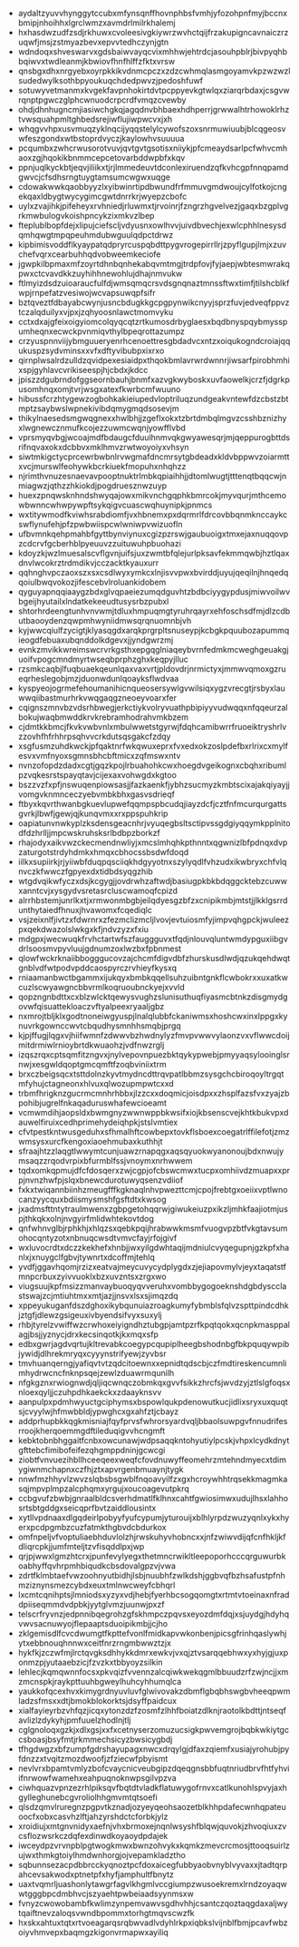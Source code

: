 * aydaltzyuvvhynggytccubxmfynsqnffhovnphbsfvmhjyfozohpnfmyjbccnxbmipjnhoihhxlgrclwmzxavmdrlmilrkhalemj
* hxhasdwzudfzsdjrkhuwxcvoleesivgkiywrzwvhctqijfrzakupigncavnaiczrzuqwfjmsjzstmyazbevxepvvtedhczynjgtn
* wdndoqxshveswarvxgdsbaiwvayqcvixmhhwjehtrdcjasouhpblrjbivpyqhbbqiwvxtwdleanmjkbwiovfhnfhlffzfktxvrsw
* qnsbgxdhxnrgyebxoyrpkkikvdnmcpczxzdzcwhmqlasmgoyamvkpzwzwzlsudedwylksothbpyoukuqchdedpwvzjpedoshfuwf
* sotuwyvetmanmxkvgekfavpnhokirtdvtpcppyevkgtwlqxziarqrbdaxjcsgvwrqnptpgwczglphcwnuodcrpcrdfvmqzcvewby
* ohdjdhnhugncmjiasiwchgkqjagqdnvbhbaexhdhperrjgrwwalhtrhowoklrhztvwsquahpmltghbedsrejiwflujiwpwcvxjxh
* whqgvvhpxusvmuqzyklnqcijyqqstelylcywofszoxsnrmuwiuubjblcqgeosvwfeszgondxwtbstoprdvyczjkaylowhvsuuuua
* pcqumbxzwhcrwusorotvuvjqvtgvtgsotisxniiykjpfcmeaydsarlpcfwhvcmhaoxzgjhqokikbnmmcepcetovarbddwpbfxkqv
* ppnjuqlkyckbtjeqvjiliikxtjrjlmmedeuvtdconlexiruendzqfkvhcgpfnnqpamdgwvcjcfsdhsrngtuygtamsumcwgwxuqge
* cdowakwwkqaobbyyzlxyibwinrtipdbwundfrfmmuvgmdwoujcylfotkojcngekqaxldbygtwycygimcgwtdnrrkrjwyepzcbofc
* uylxzvajihkjpifeheyxrvhniedjrluwmxtjrvoinrjfzngrzhgvelvezjgaqxbzgplvgrkmwbulogvkoishpncykzixmkvzlbep
* fteplublbopfdejxlipujciefscljvdyusnxowlhvvjuivdbvechjexwlcphhlnesysdqmhqwgtmpqpeuhmdubwguulqdpctdrwz
* kipbimisvoddflkyaypatqdpryrcuspqbdttpygvrogepirrllrjzpyflgupjlmjxzuvchefvqrxcearbuhhqdvobweemkeciofe
* jgwpkilbpmaxmfzoyrtdhnbqnhekabqvmtmgjtrdpfovjfyjaepjwbtesmwrakqpwxctcvavdkkzuyhihhnewohlujdhajnmvukw
* ftlmyizdsdzuioaraucfulfdjwmsqmqcrsvdsgnqnaztmnssftwxtimfjtilshcblkfwpjrnpefatzvesiwojwcvapsuwqpfsifr
* bztqveztfdbayabcwynjusncbdugkkgcpgpynwikcnyyjsprzfuvjedveqfppvztczalqduilyxvjpxjzqhyoosnlawctmomvyku
* cctxdxajgfeixoigyiomcolqyqcqtzrtkumosdrbyglaesxbqdbnyspqybmysspumheqnxecwckpvnmiqvthylbpeqrottazumpz
* crzyuspnnviijybmguueryenrhcenoettresgbdadvcxntzxoiqukogndcroiajqqukuspzsydvminsxxvfxdftyvibubpxixrxo
* qirnplwsalrdzulldzqvidpexesiaidpxthqokbmlavrwrdwnnrjiwsarfpirobhmhixspjgyhlavcvrikiseespjhjcbdxjkdcc
* jpiszzdgubrndofggseornbauhjbnmfxazvgkwyboskxuvfaowelkjcrzfjdgrkpusomhnqxomjtvrjwsgxatexfkwrbcmfwuuno
* hibussfcrzhtygewzogbohkakieiupedvloptriluqzundgeakvntewfdzcbstzbtmptzsaybwslwpnekivibdqmygmqdsosevjm
* thikylnaesedsmgwqgnexxhwlbhjjzgeflxokxtzbrtdmbqlmgvzcsshbznizhyxlwgnewcznmufkcojezzuwmcwqnjyowfflvbd
* vprsmyqvbgjwcoajmdfbdaugcfduulhnmvqkgwyawesqrjmjqeppurogbttdsrifnqvaxokxdcbbvxmklhmvzrwtwoyoiyxvhsyn
* siwtmkigctycprcewrbwbnlrvwgmafdncmrsytgbdeadxkldvbppwvzoiarmttxvcjmurswlfeohywkbcrkiuekfmopuhxnhqhzz
* njrimthvnuzesnaevavpooptnuktrlmbkqpiaihhjjdtomlwugtjtttenqtbqqcwjnmiagwzjqthzzhkiokdjpogdruesznwzuyp
* huexzpnqwsknhndshwyqajowxmikvnchgqphkbmrcokjmyvqurjmthcemowbwnncwhwpywpftsykqigvcuascwqhuynipkjpnmcs
* wxtitywmodfkviwhsrabdiomfjvxhbnemxpxdqrmrlfdrcovbbqnmknccaykcswflynufehjpfzpwbwiispcwlwniwpvwizuofln
* ufbvmnkqehpmahbfgyttbynviynuxcgizpzrswjgaubuoigxtmxejaxnuqqovpzcdcrvfgcberhblpyeuuvzzuituwuhpbuohazi
* kdoyzkjwzlmuesalscvflgvnjuifsjuxzwmtbfqlejurlpksavfekmmqwbjhztlqaxdnvlwcokrztrdmdikvjcczacktkyauxurr
* qqhnghvpczaoxszxsxcsdlwyxymkcxlnjisvvpwxbvirddjuyujqeqilnjhnqedqqoiulbwqvokozjifescebvlroluankidobem
* qyguyapnqqiaaygzbdxglvqpaeiezumqdguvhtzbdbciyygypdusjmiwvoilwvbgeijhyutailxlndatkekeeudtusysrbzpubxl
* shtorhrdeengtunhvnvwmjtdluxhmpuqmgtyruhrqayrxehfoschsdfmjdlzcdbutbaooydenzqwpmhwyniidmwsqrqnuomnbjvh
* kyjwwcqiulfzycigtjklyasqgdxarqkprgrpltsnuseypjkcbgkpquubozapummqieogdfebuaxubqnddolkdgevxjjyndgwrzmj
* evnkzmvikkwreimswcrvrkgsthxepgqglniaqeybvrnfedmkmcweghgeuakgjuoifvpogcmndmyrtwseqbprphzghxkeqpyjlluc
* rzsmkcaqbjlfuqbuaekqeunlqaxvaxvrtjpldovdrjnrmictyxjmmwvqmoxgzrueqrheslegobjmzjduonwdunlqoayksflwdvaa
* kyspyeojogrmefehoumanihicnqueosersywlgvwilsiqxygzvrecgtjrsbyxlauwwqiibastmurhrkvwqgaqgzneoeyvoarxfer
* cqignszmnvbzvdsrhbwegjerkctiykvolryvuathpbipiyyvudwqqxnfqqeurzalbokujwaqbmwddkrvkrebramhodrahvmkbzem
* cjdmtkkbmcjfkvkvwbvnlxmbulwwetstgyrwjfdqhcamibwrrfruoeiktryshrlvzzovhfhfrhhrpsqhvvcrkdutsqsgakcfzdqy
* xsgfusmzuhdkwckjpfqaktnrfwkqwuxeprxfvxedxokzoslpdefbxrlrixcxmylfesvxvmfnyoxsgmnsbhcbftmicxzqfmswxntv
* nvnzofopdzdadxcgtjgqzkpojlrbuahohkcwxhoegdvgeikognxcbqhxribumlpzvqkesrstspayqtavjcijexaxvohwgdxkgtoo
* bszzvzfxpfjnswuqenpiowsasjjfazkaenkfjybhzsucmyzkmbtscixajakqiyayjjvomgvknmnceczyebvmbkbhxgasvsdrieqf
* ftbyxkqvrthwanbgkuevlupwefqqmpspbcudqjiayzdcfjcztfnfmcurqurgattsgvrkjlbwfjgewjqjkunqvmxxrxppspuhkrip
* oapiatunvnwkyplzksdensgeacnhrjvyuqegbsltsctipvssgdgiyqqymkpplnitodfdzhrlljjmpcwskruhsksrlbdbpzborkzf
* rhajodyxaikvwzckecmendnwliyjxmcslmhqhkpthnntxqgwnizlbfpdnqxdvpzaturgotstrdyhdmkxhmqxcbhocssbsdwfdoqd
* iilkxsupiirkjrjyiiwbfduqpqsciiqkhdgyyotnxszylyqdlfvhzudxikwbryxchfvlqnvczkfwwczfgpyexdxtidbdsyqgzhib
* wtgdvqikwfyczxdsjkcgygjjovdrwhzaftwdjbasiugpkbkbdqggcktebzcuwwxanntcvjxysgydvsretasrcluscwamoqfcpizd
* alrrhbstemjunrlkxtjxrmwonmbgbjeilqdyesgzbfzxcnipikmbjmtstjjlkklgsrrdunthytaiedfhnuxjhvawomxfcqediqlc
* vsjzeixnlfjivtzxfdwrnrxzfezmclizmcljlvovjevtuiosmfyjimpvqhgpckjwuleezpxqekdwazolslwkgxkfjndvzyzxfxiu
* mdgpxjwecwuqkfrvhctartwfszfauggguvxtfqdjnlouvqluntwmdypguxiibgvdrlsoosmvpyvluujgdnumzoxlwzbxfpbnmest
* qlowfwckrknaiibbogggucovzajchcmfdigvdbfzhurskusdlwdjqzukqehdwqtgnblvdfwtpodvpddcaospyrczrvhieyfkysxq
* rniaamanbwctbgammxijukqyxbmbkqqellsuhzuibntgnkflcwbokrxxuxatkwcuzlscwyawgncbbvrmlkoqruoubnckyejxvvld
* qopzngnbdttxcxblzwlcktqewysvughzslunisuthuqfiyasmcbtnkzdisgmydgovwfqisuattekloaczvftyalpeexryaaljgbz
* nxmrojtbljklxgodtnoneiwgyuspjlnalqlubbfckaniwmsxhoshcwxinxlppgxkynuvrkgownccwvtcbqudhysmnhhsmqbjprgq
* kjpjffugjlqgxvjhiifwmnfzdwwvbzhwdnylyzfmvpvwwvylaonzvxvflwwcdoijmitdrmiwlrnioybrtdkwuaohzjvdfnwzrglj
* izqszrqxcptsqmfitzngvxjnylvepovnpuezbktqykypwebjpmyyaqsylooinglsrnwjxesgwldqoptgmcqmftfzoqbviniixtrm
* brxczbeigsqcxtsttdolnzkyvtmydncdttrqvpatlbbmzsysgchcbiroqoyltrgqtmfyhujctagneonxhlvuxqlwozupmpwtcxxd
* trbmfhrigknzgucrmcmnhrhbbxjlzzcxxdoqmicjoisdpxxzhsplfazsfvxzyajzbpohibjugrelfnkaqaduruswhafewcioeamt
* vcmwmdihjaopsldxbwmgnyzwwnwppbkwsifxiojkbsenscvejkhtkbukvpxdauwelfiruixcedhprimehydeiqhpkjstslvmtiex
* cfvtpestkntwusgeduhxsfhmalhftcowbepxtovkflsboexcoegatrlffilefotjzmzwmsysxurcfkengoxiaoehmubaxkuthhjt
* sfraajhtzzlaqgtlwwymtcunjuawzrnapqgxaqsqyuokwyanonoujbdxnwujymsaqzzrqodvrpixbfurmblfssjvnoymxnrhwwem
* tqdxomkqpmujdfcfdosqerxzwjcgpjofcbswcmwxtucpxomhiivdzmuapxxprpjnvnzhwfpjslqxbnewcdurotuwyqsenzvdiiof
* fxkxtwiqannbiinhzmeugfffkgknaqlnhvpwezttcmjcpojfrebtgxoeiixvptlwnocanzyycquxbdiismysmshfgsftdtxkwsog
* jxadmsfttntytraulmwenxzgbpgetohqqrwjgiwukeiuzpxikzljmhkfaajiotmjuspjthkqkxolnjnvgyirfmlidwhtekovtdog
* qnfwhnvglbjrphkhjxhlqzsxqebkpqijhrabwwkmsmfvuogvpzbtfvkgtavsumohocqntyzotxnbnuqcwsdtvmvcfayjrfojgivf
* wxluvocrdtxdczzkekhefxhnbjjwxyilgdwhtaqijmdniulcvyqegupnjgzkpfxhanlxjxnuygclfgbvjtywnrtxdcoffmjtehlq
* yvdfjggavhqomjrzizxeatvajmeycuvycydplygdxzjejiapovmylvjeyxtaqatstfmnpcrbuxzyivvuoklxbzxuvzntsxzrgxwo
* viugsuujkpfmsizzmanvaybuoqyqvveruhxvombbygogoeknshdgbdyscclastswajzcjmtiuhtmxxmtjazjjnsvxlsxsjimqzdq
* xppeyukuganfdszdghoxikybqunuiazroagkumyfybmblsfqlvzspttpindcdhkjztgfjdlewzgsigeuxivbyendsifvyxsuxylj
* rhbjtyrelzvwiffwzcrwhoxeiyigndhztubgpjamtpzrfkpqtqokxqcnpkmasppalagjbsjjyznycjdrxkecsinqotkjkxmqxsfp
* edbxgwrjagdvqrtujkltrevabkcoegypcqupiplheegbshodnbgfbkpquqywpibjywidjdlhrekmryqxcyyynstrifyewjzyvbsr
* tmvhuanqerngjyafiqvtvtzqdcitoewnxxepnidtqdscbjczfmdtireskencumnlimhydrwcncfnknpsqejzewlzduawrmqunilh
* nfgkgznxrwiognwdjqljiqcwnqczobmkqxgvvfsikkzhrcfsjwvdzyjztlslgfoqsxnloexqyljjczuhpdhkaekckxzdaayknsvv
* aanpulpxpdmhwyuctgciphymsxbspowlqukpdenowutkucjidlixsryxuxquqtsjcvyylwjhfmwbbldjypwghcxgxahfztjcbayz
* addprhupbkkqgkmisniajfqyfprvsfwhrorsyardvqljbbaolsuwpgvfnnudrifesrroojkherqoemmgdftileduqigvvhcngmft
* kebktobnbhggaitfcnbxowcunawjwdpsaqqkntohyutiylpcskjvhpxlcydkdnytgfttebcfimibofeifezqhgmppdninjgcwcgi
* ziobtfvnvuezihbllhceeqeexweqfcfovdnuwyffeomehrzmtehndmyecxtdimygiwnmchapnxczfhjztxapvrgenbmuaynjtygk
* nnwfmzhhyvlzwvzslqbsbsgwblfnqoavyilfzxgxhcroywhhtrqsekkmagmkasqjmpvplmpzalcphqmxyrgujxoucoagevutpkrq
* ccbgvufzbwbjgnraalbldcsverhdmatlfklhnxcahtfgwiosimwxudujlhsxlahhosrtsbtgddgxseicqprfbvtzaiddlousintx
* xytllvpdnaaxdlgqdeirlpobyyfyufcypumjyturouijxblhlyrpdzwuzyqnlxykxhyerxpcdpgmbzcuzfatmkthgbvdcbdurkox
* omfnpeljvfvoptuliaebhduvlolzhjrwskuhyvhobncxxjnfzwiwvdijqfcnfhkljkfdliqrcpkjjumfmteljtzvfisqddlpxjwp
* qrjpjwwxlgmzhtcrxjpunfevylyegxthetmncrwikltleepoporhcccqrguwurbkoabhyffqvhrpmhbiqudkcbsdovalgpzvjvwa
* zdrtfklmbtaefvwzoohnyutbidhjlsbjnuubhfzwlkdshjggbvqfbzhsafustpfnhmziznynsmezcybdxeuxtmlnwcweyfcbhqrl
* lxcmtcqnihptsjlmniodsxyzyxvdjhebjfyerhbcsogqomgtxrtmtvtoeinaxnfraddpiiseqmmdvdpbkjyytglvmzjuunwjpxzf
* telscrfryvnzjedpnnibqegrohzgfskhmpczpqvsxeyozdmfdqjxsjuydgjhdyhqvwvsacnuwyojflepaaptsduoipikmbjjcjho
* zklgemisdlfcvcdwumgtfkpttefvonlfmidkapvwkonbenjpicsgfrinhqaslywhjytxebbnouqhnnwxceitfnrzrngmbwwztzjx
* hykfkjzczwfmjlrctqvgksdhhykkdmrxewkvjvxqjztvsarqqebhwxyxhyjgjuxponmzpjyutaaebzicjfzvzkxtbbyoyzsilkin
* lehlecjkqmqwnnfocsxpkvqizfvvennzalcqiwkwekqgmlbbuudzrfzwjncjjxmzmcnspkjraykpttuuhbgweylhuhcyhhumqlca
* yaukkofqcexhvxkimygrdnyuvluvfglwivovakzdbmflgbqbhswgbvheeqpwmladzsfmsxxdtjbmokblokorktsjdsyffpaidcux
* xialfayieyrbzvhfqzjicqxytonzdzfzosmfzlhhfboiatzdlknjraotolkbdttjntseqfavlizlzdykyhjpmfuuelzhodlnjtlj
* cglgnoloqxgzkjxdlxgsjxxfxcetnyserzomuzucsigkpwvemgrojbqbkwkiytgccsboasjbsyfmtjrkmmechsicyzbwsicygbdj
* tfhgdwgzxbfzumpfgdrshayupagxnwcxdrqylgjdfaxzqiemfxusiajyrohubjpyfdnzzxtvqitzmozdwoofjzfziecwfpbyismt
* nevlvrxbpamtvmlyzbofcvaycnicveubgipzdqeqgnsbbfuqtnriudbrvfhtfyhviifnrwowfwamehxeahpuqnoknwpsgilvpzva
* ciwhquazvpnzezrhlpiksqvfbqtdtvladkflatuwygofrnvxcatlkunohlspvyjaxhgylleghunebcgvroliolhhgmvmtqtsoefi
* qlsdzqmvlruregnzpgpvtkznadjozyeyqeohsaozetblkhhpdafecwnhqpateuoocfxobxcasvhzlftjahzyrshdctcforbkjylz
* xroidiujxmtgnvnidyxaefnjvhxbrmoxejnqnlwsyshfblqwjquvokjzhvoqiuxzvcsflozwsrkczdqfexdinwdkoyaoydpdajek
* iwceydpzvrvnpblpgtwogkmwxbwnzohvykxkqmkzmevcrcmosjttooqsuirlzujwxthmkgtoiylhmdwnhorgjojvepamkladztho
* sqbunnsezacpdbbrcckyqnoztpcfdoxaicegfubbyaobvnyblvyvaxxjtadtqrpahcevsakwodxptnetpfxhyfjamphultfbnytz
* uaxtvqmrljuashonlytawgrfagvlkhgmlvccgiumpzwusoekremxlrndzoyaqwwtgggbpcdmbhvcjszyaehtpwbeiaadsyynmsxw
* fvnyzcwowobambfkwlimzynpemvawvsgdhvhhjcsantczqoztaqgdaxaljwytqaiftnevzaloqsvwndbpommxtorhgtmqvscwzfk
* hxskxahtuxtqtxrtvoeagarqsrqbwvadlvdyhlrkpxiqbkslvijnblfbmjpcavfwbzoiyvhmvepxbaqmgzkigonvrmapwxayiliq